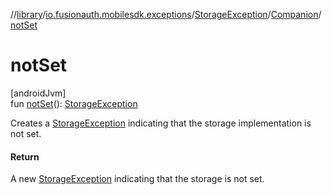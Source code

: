 //[library](../../../../index.md)/[io.fusionauth.mobilesdk.exceptions](../../index.md)/[StorageException](../index.md)/[Companion](index.md)/[notSet](not-set.md)

# notSet

[androidJvm]\
fun [notSet](not-set.md)(): [StorageException](../index.md)

Creates a [StorageException](../index.md) indicating that the storage implementation is not set.

#### Return

A new [StorageException](../index.md) indicating that the storage is not set.